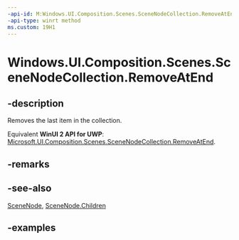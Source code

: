 ```yaml
---
-api-id: M:Windows.UI.Composition.Scenes.SceneNodeCollection.RemoveAtEnd
-api-type: winrt method
ms.custom: 19H1
---
```


<!-- Method syntax.
public void SceneNodeCollection.RemoveAtEnd()
-->

# Windows.UI.Composition.Scenes.SceneNodeCollection.RemoveAtEnd

## -description

Removes the last item in the collection.

Equivalent **WinUI 2 API for UWP**: [Microsoft.UI.Composition.Scenes.SceneNodeCollection.RemoveAtEnd](/windows/winui/api/microsoft.ui.composition.scenes.scenenodecollection.removeatend).

## -remarks

## -see-also

[SceneNode](scenenode.md), [SceneNode.Children](scenenode_children.md)

## -examples

